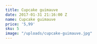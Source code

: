 ```yaml
---
title: Cupcake guimauve
date: 2017-01-31 21:16:00 Z
name: Cupcake guimauve
price: '5,99'
sku: 5
image: "/uploads/cupcake-guimauve.jpg"
---
```


